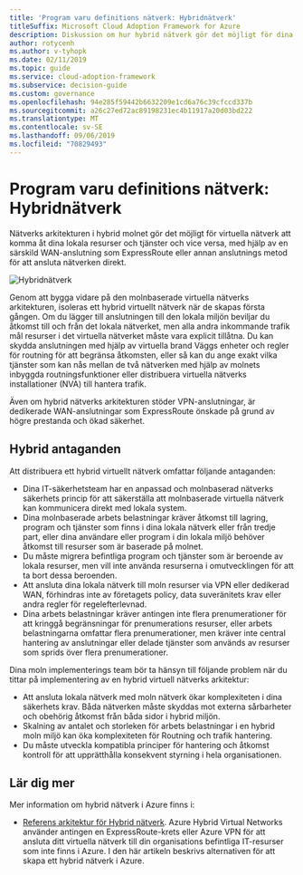 ```yaml
---
title: 'Program varu definitions nätverk: Hybridnätverk'
titleSuffix: Microsoft Cloud Adoption Framework for Azure
description: Diskussion om hur hybrid nätverk gör det möjligt för dina virtuella moln nätverk att ansluta till lokala resurser.
author: rotycenh
ms.author: v-tyhopk
ms.date: 02/11/2019
ms.topic: guide
ms.service: cloud-adoption-framework
ms.subservice: decision-guide
ms.custom: governance
ms.openlocfilehash: 94e285f59442b6632209e1cd6a76c39cfccd337b
ms.sourcegitcommit: a26c27ed72ac89198231ec4b11917a20d03bd222
ms.translationtype: MT
ms.contentlocale: sv-SE
ms.lasthandoff: 09/06/2019
ms.locfileid: "70829493"
---
```

# <a name="software-defined-networking-hybrid-network"></a>Program varu definitions nätverk: Hybridnätverk

Nätverks arkitekturen i hybrid molnet gör det möjligt för virtuella nätverk att komma åt dina lokala resurser och tjänster och vice versa, med hjälp av en särskild WAN-anslutning som ExpressRoute eller annan anslutnings metod för att ansluta nätverken direkt.

![Hybridnätverk](https://docs.microsoft.com/azure/architecture/reference-architectures/hybrid-networking/images/expressroute.png)

Genom att bygga vidare på den molnbaserade virtuella nätverks arkitekturen, isoleras ett hybrid virtuellt nätverk när de skapas första gången. Om du lägger till anslutningen till den lokala miljön beviljar du åtkomst till och från det lokala nätverket, men alla andra inkommande trafik mål resurser i det virtuella nätverket måste vara explicit tillåtna. Du kan skydda anslutningen med hjälp av virtuella brand Väggs enheter och regler för routning för att begränsa åtkomsten, eller så kan du ange exakt vilka tjänster som kan nås mellan de två nätverken med hjälp av molnets inbyggda routningsfunktioner eller distribuera virtuella nätverks installationer (NVA) till hantera trafik.

Även om hybrid nätverks arkitekturen stöder VPN-anslutningar, är dedikerade WAN-anslutningar som ExpressRoute önskade på grund av högre prestanda och ökad säkerhet.

## <a name="hybrid-assumptions"></a>Hybrid antaganden

Att distribuera ett hybrid virtuellt nätverk omfattar följande antaganden:

- Dina IT-säkerhetsteam har en anpassad och molnbaserad nätverks säkerhets princip för att säkerställa att molnbaserade virtuella nätverk kan kommunicera direkt med lokala system.
- Dina molnbaserade arbets belastningar kräver åtkomst till lagring, program och tjänster som finns i dina lokala nätverk eller från tredje part, eller dina användare eller program i din lokala miljö behöver åtkomst till resurser som är baserade på molnet.
- Du måste migrera befintliga program och tjänster som är beroende av lokala resurser, men vill inte använda resurserna i omutvecklingen för att ta bort dessa beroenden.
- Att ansluta dina lokala nätverk till moln resurser via VPN eller dedikerad WAN, förhindras inte av företagets policy, data suveränitets krav eller andra regler för regelefterlevnad.
- Dina arbets belastningar kräver antingen inte flera prenumerationer för att kringgå begränsningar för prenumerations resurser, eller arbets belastningarna omfattar flera prenumerationer, men kräver inte central hantering av anslutningar eller delade tjänster som används av resurser som sprids över flera prenumerationer.

Dina moln implementerings team bör ta hänsyn till följande problem när du tittar på implementering av en hybrid virtuell nätverks arkitektur:

- Att ansluta lokala nätverk med moln nätverk ökar komplexiteten i dina säkerhets krav. Båda nätverken måste skyddas mot externa sårbarheter och obehörig åtkomst från båda sidor i hybrid miljön.
- Skalning av antalet och storleken för arbets belastningar i en hybrid moln miljö kan öka komplexiteten för Routning och trafik hantering.
- Du måste utveckla kompatibla principer för hantering och åtkomst kontroll för att upprätthålla konsekvent styrning i hela organisationen.

## <a name="learn-more"></a>Lär dig mer

Mer information om hybrid nätverk i Azure finns i:

- [Referens arkitektur för Hybrid nätverk](https://docs.microsoft.com/azure/architecture/reference-architectures/hybrid-networking/expressroute). Azure Hybrid Virtual Networks använder antingen en ExpressRoute-krets eller Azure VPN för att ansluta ditt virtuella nätverk till din organisations befintliga IT-resurser som inte finns i Azure. I den här artikeln beskrivs alternativen för att skapa ett hybrid nätverk i Azure.
